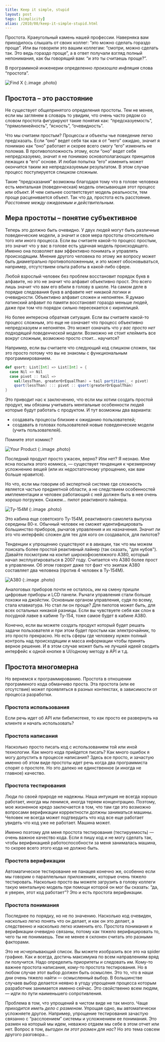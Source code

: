 ```yaml
---
title: Keep it simple, stupid
layout: post
tags: [simplicity]
alias: /2010/08/keep-it-simple-stupid.html
---
```

Простота. Краеугольный камень нашей профессии. Наверняка вам приходилось слышать от своих коллег: “это можно сделать гораздо проще”. Или вы говорили это вашим коллегам: “смотри, можно сделать так. Это ведь гораздо проще”, а в ответ получали взгляд полный непонимания, как бы говорящий вам: “и это ты считаешь проще?”.

В программной инженерии определенно _произошла инфляция_ слова “простота”. 

![Find X](/images/keep-it-simple-stupid/find-x.gif)
{:.image .photo}

## Простота – это расстояние

Не существует общепринятого определения простоты. Тем не менее, если мы заглянем в словарь то увидим, что очень часто рядом со словом простота фигурируют такие понятия как: “предсказуемость”, “прямолинейность”, “ясность”, “очевидность”.

Что мы считаем простым? Процессы и объекты чье поведение легко предсказать. Если “оно” ведет себя так как я от “него” ожидаю, значит я понимаю как “оно” работает и скорее всего смогу “его” изменить не поломав. В противоположность этому, если “оно” ведет себя непредсказуемо, значит я не понимаю основополагающих принципов лежащих в “его” основе. И любая попытка “его” изменить может окончится таким же непредсказуемым результатом. В этом случае процесс постулируется слишком сложным.

Такие “предсказания” возможны благодаря тому что в голове человека есть ментальная (поведенческая) модель описывающая этот процесс или объект. И чем сильнее соответствует модель реальности, тем проще расценивается объект. Так что да, простота есть расстояние. _Расстояние между ожидаемым и действительным_.

## Мера простоты – понятие субъективное

Теперь это должно быть очевидно. У двух людей могут быть различные поведенческие модели, а значит и своя мера простоты относительно того или иного процесса. Если вы считаете какой-то процесс простым, это значит что у вас в голове есть удачная модель происходящего. Именно она позволяет вам эффективно понимать и управлять происходящим. Мнение другого человека по этому же вопросу может быть диаметрально противоположенным, и это может обосновываться, например, отсутствием опыта работы в какой-либо сфере.

Любой взрослый человек без проблем восстановит порядок букв в алфавите, но это не значит что алфавит объективно прост. Это всего лишь значит что вам его вбили в голову в школе. На самом деле в порядке следования букв в алфавите нет никакой логики и очевидности. Объективно алфавит сложен и непонятен. Я думаю латинский алфавит по памяти восстановят гораздо меньше людей, даже при том что порядок сильно пересекается с кириллицей.

Но более интересна обратная ситуация. Если вы считаете какой-то процесс сложным, это еще не означает что процесс объективно непредсказуем и непонятен. Это может означать что _у вас просто нет подходящей поведенческой модели_. Возможно не стоит клеймить все вокруг сложным, возможно просто стоит... научится?

Например, если вы считаете что следующий код слишком сложен, так это просто потому что вы не знакомы с функциональным программированием.

```scala
def qsort: List[Int] => List[Int] = {
  case Nil => Nil
  case pivot :: tail =>
    val(lessThan, greaterOrEqualThan) = tail partition(_ < pivot)
    qsort(lessThan) ::: pivot :: qsort(greaterOrEqualThan)
}
```

Это приводит нас к заключению, что если мы хотим создать простой продукт, мы обязаны учитывать ментальные особенности людей которые будут работать с продуктом. И тут возможны два варианта:

* создавать процессы близкие к ожиданию пользователей;
* создавать в головах пользователей новые поведенческие модели (учить пользователей).

​​​​​​​​​​​​​​​​​​​​​​​​​​​​​​​​​​Помните этот комикс? ​​​​​​​​​​​​​​​​​​​​​​​​​​​​​​​​​​​​​​​​​​​​​​​​​​​​​​​​​​​​​​​​​​​​​​​​​​​​​​​​​​​​​​​​​​​​​​​​​​​​​​​​​​​​​​​​​​​​​​​​​​​​​​​​​​​​​​​​​​​​​​​​​​​​​​​​​​​​​​​​​​​​​​​​​​​​​​​​​​​​​​​​​​​​​​​​​​​​​​​​​​​​​​​​​​​​​​​​​​​​​​​​​​​​​​​​​​​​​​​​​​​​​​​​​​​​​​​​​​​​​​​​​​​​​​​​​​​​​​​​​​​​​​​​​​​​​​​​​​​​​​​​​​​​​​​​​​​​​​​​​​​​​​​​​​​​​​​​​​​​​​​​​​​​​​​​​​​​​​​​​​​​​​​​​​​​​​​​​​​​​​​​​​​​​​​​​​​​​​​​​​​​​​​​​​​​​​​​​​​​​​​​​​​​​​​​​​​​​​​​​​​​​​​​​​​​​​​​​​​​​​​​​​​​​​​​​​​​​​​​​​​​​​​​​​​​​​​​​​​​​​​​​​​​​​​​​​​​​​​​​​​​​​​​​​​​​​​​​​​​​​​​​​​​​​​​​​​​​​​​​​​​​​​​​​​​​​​​​​​​​​​​​​​​​​​​​​​​​​​​​​​​​​​​​​​​​​​​​​​​​​​​​​​​​​​​​​​​​​​​​​​​​​​​​​​​​​​​​​​​​​​​​​​​​​​​​​​​​​​​​​​​​​​​​​​​​​​​​​​​​​​​​​​​​​​​​​​​​​​​​​​​​​​​​​​​​​​​​​​​​​​​​​​​​​​​​​​​​​​​

![Your Product](/images/keep-it-simple-stupid/product.jpg)
{:.image .photo}

Последний продукт просто ужасен, верно? Или нет? Я незнаю. Мне ясна посылка этого комикса, — существует тенденция к чрезмерному усложнению вещей (или их недостаточному упрощению, как вам больше нравится).

Но что, если мы говорим об экспертной системе где сложность является частью предметной области, а не следствием особенностей имплементации и человек работающий с ней должен быть в нее очень хорошо погружен. Скажем... пилот реактивного лайнера.

![Ту-154М](/images/keep-it-simple-stupid/tu154.jpg)
{:.image .photo}

Это кабина еще советского Ту-154М, реактивного самолета выпуска середины 80-х. Обычный человек не сможет идентифицировать большинство приборов, рычагов управления и их назначения. Значит ли это что интерфейс сложен для тех для кого он создавался, для пилотов?

Тенденции к упрощению существуют и в авиации, так что мы можем поискать более простой реактивный лайнер (так сказать, "для нубов"). Давайте посмотрим на кокпит широкофюзеляжного A380, который начал эксплуатироваться в 2007 году. Считается что A380 более прост в управлении. Об этом говорит даже тот факт что экипаж A380 составляет два человека (против 4 человек в Ту-154М).

![A380](/images/keep-it-simple-stupid/a380.jpg)
{:.image .photo}

Аналоговых приборов почти не осталось, им на смену пришли цифровые приборы и LCD панели. Рычаги управления стали больше похожи на джойстик. Основным органом управления, судя по всему, стала клавиатура. Но стал ли он проще? Для пилотов может быть, для всех остальных никакой разницы. Если вы чувствуете себя как слон в посудной лавке в кабине Ту-154, тоже самое будет в кабине A380.

Конечно, если вы можете создать продукт который будет решать задачи пользователя и при этом будет простым как электрочайник, то это просто прекрасно. Но есть сферы где человеку нужен полный контроль над происходящим и масса информации чтобы принять верное решение. И в этом случае может быть не лучшей идеей сводить интерфейс к одной кнопке в UI/одному методу в API и т.д.

## Простота многомерна

Но вернемся к программированию. Простота в отношении программного кода обманчиво проста. Эта простота (или ее отсутствие) может проявляться в разных контекстах, в зависимости от процесса разработки.

### Простота использования

Если речь идет об API или бибилиотеке, то как просто ее развернуть на клиенте и начать использовать?

### Простота написания

Насколько просто писать код с использованием той или иной технологии. Как много кода прийдется писать? Как много ошибок я могу допустить в процессе написания? Здесь все просто, и зачастую именно об этом виде простоты идет речь когда два программиста спорят о простоте. Но это далеко не единственное (и иногда не главное) качество.

### Простота тестирования

Люди по своей природе не надежны. Наша интуиция не всегда хорошо работает, иногда мы ленимся, иногда теряем концентрацию. Поэтому, мое жизненное кредо заключается в том, что там где это возможно вопросами верификации корректности должны заниматься машины. Человек не всегда может подтвердить что код все еще работает увидеть что код уже не работает. Машина может.

Именно поэтому для меня простота тестирования (тестируемость) — очень важное качество кода. Если я пишу код и не могу сделать так, чтобы верификацией работоспособности за меня занималась машина, то скорее всего этого кода не должно быть.

### Простота верификации

Автоматическое тестирование не панацея конечно же, особенно если мы говорим о параллельных приложениях, которые очень тяжело тестировать. Насколько просто вы можете загрузить в голову коллеги такую ментальную модель при помощи которой он мог бы сказать: “да, я уверен, этот код работает”? Это и есть простота верификации.

### Простота понимания

Последнее по порядку, но не по значению. Насколько код очевиден, насколько легко понять что он делает, и как он это делает, а следственно и насколько легко изменить его. Простота понимания и верификации очевидно связаны, потому как тяжело верифицировать то, чего ты не понимаешь. Тем не менее я склонен считать это разными факторами.

Это не исчерпывающий список. Вы можете изобразить все это на spider графике. Как и всегда, достичь максимума по всем направлениям вряд ли получится. Надо определить приоритеты и следовать им. Кому-то важнее простота написания, кому-то простота тестирования. Но в любом случае этот выбор должен быть осмыслен. Это то, что в наши дни очень тяжело найти — осмысленный выбор. В большинстве случаев выбор делается неявно в угоду упрощения процесса которым разработчик занимается именно сейчас. Это свойственно всем людям, — идти по пути наименьшего сопротивления.

Проблема в том, что упрощений в чистом виде не так много. Чаще _приходится иметь дело с разменом_. Упрощая одно, вы автоматически усложняете другое. Например, упрощение тестирования зачастую связанно с “расслоением” системы и усложнением ее понимания. Это размен на который мы идем, неважно отдаем мы себе в этом отчет или нет. Вопрос в том, _выгоден ли этот размен для нас_? Но это тема совсем другого разговора...